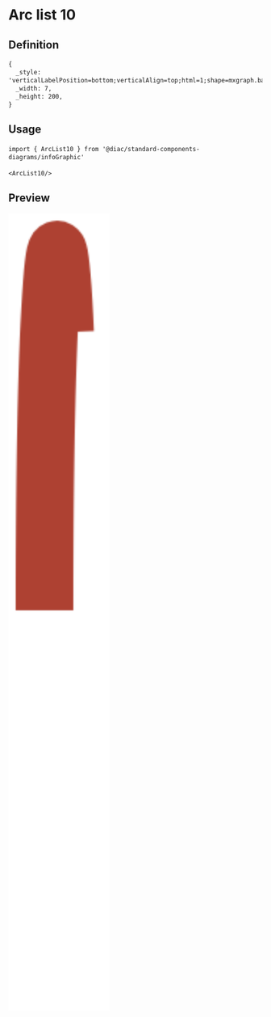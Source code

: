 # Arc list 10

## Definition

```
{
  _style: 'verticalLabelPosition=bottom;verticalAlign=top;html=1;shape=mxgraph.basic.arc;fillColor=none;strokeColor=#AE4132;startAngle=0.75;endAngle=0.11;strokeWidth=16;',
  _width: 7,
  _height: 200,
}
```

## Usage

```
import { ArcList10 } from '@diac/standard-components-diagrams/infoGraphic'

<ArcList10/>
```

## Preview

<img src="./arc-list-10.png" width="200"/>
